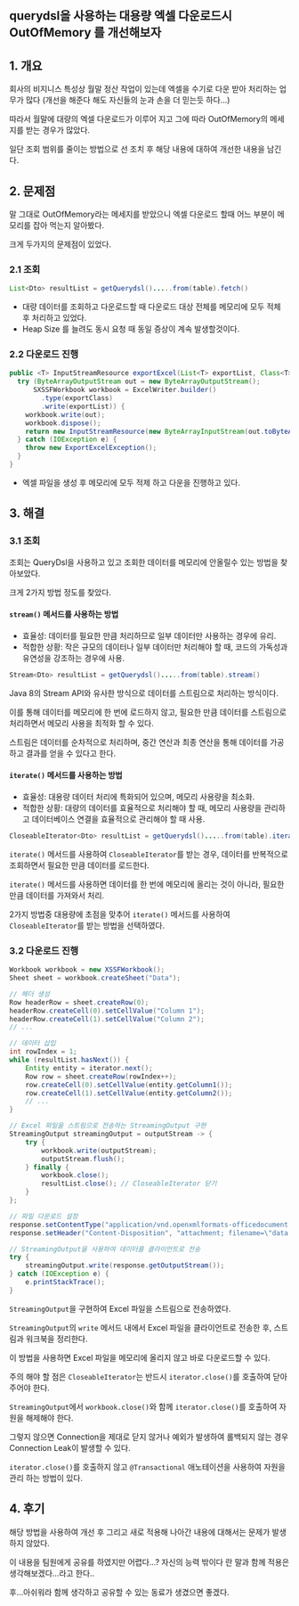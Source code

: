 ## querydsl을 사용하는 대용량 엑셀 다운로드시 OutOfMemory 를 개선해보자

## 1. 개요

회사의 비지니스 특성상 월말 정산 작업이 있는데 엑셀을 수기로 다운 받아 처리하는 업무가 많다 (개선을 해준다 해도 자신들의 눈과 손을 더 믿는듯 하다...)

따라서 월말에 대량의 엑셀 다운로드가 이루어 지고 그에 따라 OutOfMemory의 메세지를 받는 경우가 많았다.

일단 조회 범위를 줄이는 방법으로 선 조치 후 해당 내용에 대하여 개선한 내용을 남긴다.



## 2. 문제점

말 그대로 OutOfMemory라는 메세지를 받았으니 엑셀 다운로드 할때 어느 부분이 메모리를 잡아 먹는지 알아봤다.

크게 두가지의 문제점이 있었다.

### 2.1 조회

```java
List<Dto> resultList = getQuerydsl().....from(table).fetch()
```

- 대량 데이터를 조회하고 다운로드할 때 다운로드 대상 전체를 메모리에 모두 적체 후 처리하고 있었다.
- Heap Size 를 늘려도 동시 요청 때 동일 증상이 계속 발생할것이다.

### 2.2 다운로드 진행

```java
public <T> InputStreamResource exportExcel(List<T> exportList, Class<T> exportClass) {
  try (ByteArrayOutputStream out = new ByteArrayOutputStream();
      SXSSFWorkbook workbook = ExcelWriter.builder()
        .type(exportClass)
        .write(exportList)) {
    workbook.write(out);
    workbook.dispose();
    return new InputStreamResource(new ByteArrayInputStream(out.toByteArray()));
  } catch (IOException e) {
    throw new ExportExcelException();
  }
}
```

- 엑셀 파일을 생성 후 메모리에 모두 적제 하고 다운을 진행하고 있다.



## 3. 해결

### 3.1 조회

조회는 QueryDsl을 사용하고 있고 조회한 데이터를 메모리에 안올릴수 있는 방법을 찾아보았다.

크게 2가지 방법 정도를 찾았다.



#### `stream()` 메서드를 사용하는 방법
- 효율성: 데이터를 필요한 만큼 처리하므로 일부 데이터만 사용하는 경우에 유리.
- 적합한 상황: 작은 규모의 데이터나 일부 데이터만 처리해야 할 때, 코드의 가독성과 유연성을 강조하는 경우에 사용.

```java
Stream<Dto> resultList = getQuerydsl().....from(table).stream()
```

Java 8의 Stream API와 유사한 방식으로 데이터를 스트림으로 처리하는 방식이다.

이를 통해 데이터를 메모리에 한 번에 로드하지 않고, 필요한 만큼 데이터를 스트림으로 처리하면서 메모리 사용을 최적화 할 수 있다. 

스트림은 데이터를 순차적으로 처리하며, 중간 연산과 최종 연산을 통해 데이터를 가공하고 결과를 얻을 수 있다고 한다.




#### `iterate()` 메서드를 사용하는 방법
- 효율성: 대용량 데이터 처리에 특화되어 있으며, 메모리 사용량을 최소화.
- 적합한 상황: 대량의 데이터를 효율적으로 처리해야 할 때, 메모리 사용량을 관리하고 데이터베이스 연결을 효율적으로 관리해야 할 때 사용.

```java
CloseableIterator<Dto> resultList = getQuerydsl().....from(table).iterate()
```

`iterate()` 메서드를 사용하여 `CloseableIterator`를 받는 경우, 데이터를 반복적으로 조회하면서 필요한 만큼 데이터를 로드한다. 

`iterate()` 메서드를 사용하면 데이터를 한 번에 메모리에 올리는 것이 아니라, 필요한 만큼 데이터를 가져와서 처리. 



2가지 방법중 대용량에 초점을 맞추어  `iterate()` 메서드를 사용하여 `CloseableIterator`를 받는 방법을 선택하였다.




### 3.2 다운로드 진행

```java
Workbook workbook = new XSSFWorkbook();
Sheet sheet = workbook.createSheet("Data");

// 헤더 생성
Row headerRow = sheet.createRow(0);
headerRow.createCell(0).setCellValue("Column 1");
headerRow.createCell(1).setCellValue("Column 2");
// ...

// 데이터 삽입
int rowIndex = 1;
while (resultList.hasNext()) {
    Entity entity = iterator.next();
    Row row = sheet.createRow(rowIndex++);
    row.createCell(0).setCellValue(entity.getColumn1());
    row.createCell(1).setCellValue(entity.getColumn2());
    // ...
}

// Excel 파일을 스트림으로 전송하는 StreamingOutput 구현
StreamingOutput streamingOutput = outputStream -> {
    try {
        workbook.write(outputStream);
        outputStream.flush();
    } finally {
        workbook.close();
        resultList.close(); // CloseableIterator 닫기
    }
};

// 파일 다운로드 설정
response.setContentType("application/vnd.openxmlformats-officedocument.spreadsheetml.sheet");
response.setHeader("Content-Disposition", "attachment; filename=\"data.xlsx\"");

// StreamingOutput을 사용하여 데이터를 클라이언트로 전송
try {
    streamingOutput.write(response.getOutputStream());
} catch (IOException e) {
    e.printStackTrace();
}
```

`StreamingOutput`을 구현하여 Excel 파일을 스트림으로 전송하였다. 

`StreamingOutput`의 `write` 메서드 내에서 Excel 파일을 클라이언트로 전송한 후, 스트림과 워크북을 정리한다.

이 방법을 사용하면 Excel 파일을 메모리에 올리지 않고 바로 다운로드할 수 있다.

주의 해야 할 점은 `CloseableIterator`는 반드시 `iterator.close()`를 호출하여 닫아주어야 한다. 

`StreamingOutput`에서 `workbook.close()`와 함께 `iterator.close()`를 호출하여 자원을 해제해야 한다.

그렇지 않으면 Connection을 제대로 닫지 않거나 예외가 발생하여 롤백되지 않는 경우 Connection Leak이 발생할 수 있다.

`iterator.close()`를 호출하지 않고 `@Transactional` 애노테이션을 사용하여 자원을 관리 하는 방법이 있다.



## 4. 후기

해당 방법을 사용하여 개선 후 그리고 새로 적용해 나아간 내용에 대해서는 문제가 발생하지 않았다.

이 내용을 팀원에게 공유를 하였지만 어렵다...? 자신의 능력 밖이다 란 말과 함께 적용은 생각해보겠다...라고 한다..

후...아쉬워라 함께 생각하고 공유할 수 있는 동료가 생겼으면 좋겠다.


